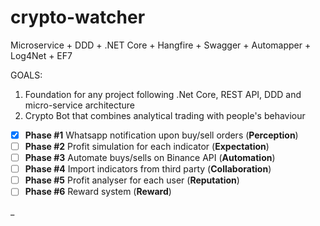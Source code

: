 # crypto-watcher
Microservice + DDD + .NET Core + Hangfire + Swagger + Automapper + Log4Net + EF7

GOALS:
1) Foundation for any project following .Net Core, REST API, DDD and micro-service architecture  
2) Crypto Bot that combines analytical trading with people's behaviour

- [x]  **Phase #1** Whatsapp notification upon buy/sell orders (**Perception**)  
- [ ]  **Phase #2** Profit simulation for each indicator (**Expectation**)  
- [ ]  **Phase #3** Automate buys/sells on Binance API (**Automation**)  
- [ ]  **Phase #4** Import indicators from third party (**Collaboration**)  
- [ ]  **Phase #5** Profit analyser for each user (**Reputation**)  
- [ ]  **Phase #6** Reward system (**Reward**)

_

